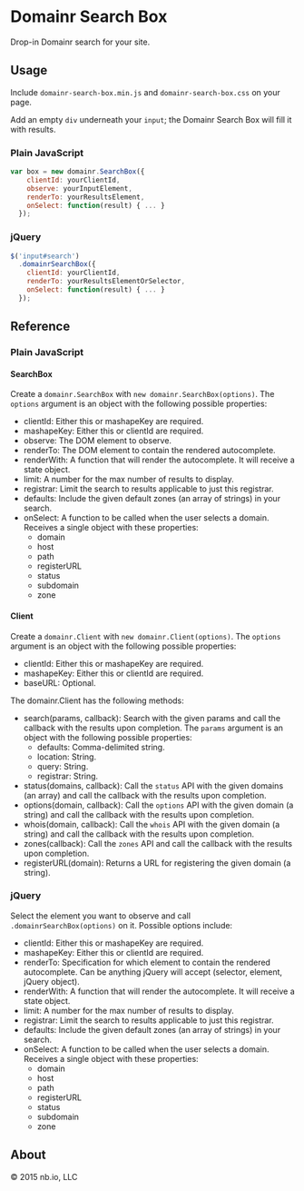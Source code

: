 # Domainr Search Box

Drop-in Domainr search for your site.

## Usage

Include `domainr-search-box.min.js` and `domainr-search-box.css` on your page.

Add an empty `div` underneath your `input`; the Domainr Search Box will fill it with results.

### Plain JavaScript

```javascript
var box = new domainr.SearchBox({
    clientId: yourClientId,
    observe: yourInputElement,
    renderTo: yourResultsElement,
    onSelect: function(result) { ... }
  });
```

### jQuery

```javascript
$('input#search')
  .domainrSearchBox({
    clientId: yourClientId,
    renderTo: yourResultsElementOrSelector,
    onSelect: function(result) { ... }
  });
```

## Reference

### Plain JavaScript

#### SearchBox

Create a `domainr.SearchBox` with `new domainr.SearchBox(options)`. The `options` argument is an object with the following possible properties:

* clientId: Either this or mashapeKey are required.
* mashapeKey: Either this or clientId are required.
* observe: The DOM element to observe.
* renderTo: The DOM element to contain the rendered autocomplete.
* renderWith: A function that will render the autocomplete. It will receive a state object.
* limit: A number for the max number of results to display.
* registrar: Limit the search to results applicable to just this registrar.
* defaults: Include the given default zones (an array of strings) in your search.
* onSelect: A function to be called when the user selects a domain. Receives a single object with these properties:
  * domain
  * host
  * path
  * registerURL
  * status
  * subdomain
  * zone

#### Client

Create a `domainr.Client` with `new domainr.Client(options)`. The `options` argument is an object with the following possible properties:

* clientId: Either this or mashapeKey are required.
* mashapeKey: Either this or clientId are required.
* baseURL: Optional.

The domainr.Client has the following methods:

* search(params, callback): Search with the given params and call the callback with the results upon completion. The `params` argument is an object with the following possible properties:
  * defaults: Comma-delimited string.
  * location: String.
  * query: String.
  * registrar: String.
* status(domains, callback): Call the `status` API with the given domains (an array) and call the callback with the results upon completion.
* options(domain, callback): Call the `options` API with the given domain (a string) and call the callback with the results upon completion.
* whois(domain, callback): Call the `whois` API with the given domain (a string) and call the callback with the results upon completion.
* zones(callback): Call the `zones` API and call the callback with the results upon completion.
* registerURL(domain): Returns a URL for registering the given domain (a string).

### jQuery

Select the element you want to observe and call `.domainrSearchBox(options)` on it. Possible options include:

* clientId: Either this or mashapeKey are required.
* mashapeKey: Either this or clientId are required.
* renderTo: Specification for which element to contain the rendered autocomplete. Can be anything jQuery will accept (selector, element, jQuery object).
* renderWith: A function that will render the autocomplete. It will receive a state object.
* limit: A number for the max number of results to display.
* registrar: Limit the search to results applicable to just this registrar.
* defaults: Include the given default zones (an array of strings) in your search.
* onSelect: A function to be called when the user selects a domain. Receives a single object with these properties:
  * domain
  * host
  * path
  * registerURL
  * status
  * subdomain
  * zone

## About

© 2015 nb.io, LLC
